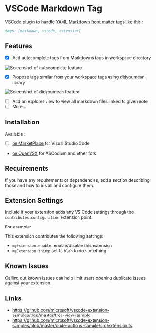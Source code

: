 # VSCode Markdown Tag

VSCode plugin to handle [YAML Markdown front matter](https://jekyllrb.com/docs/front-matter/) tags like this :

```markdown
tags: [markdown, vscode, extension]
```

## Features

- [x] Add autocomplete tags from Markdowns tags in workspace directory

![Screenshot of autocomplete feature](https://raw.githubusercontent.com/madeindjs/vscode-markdown-tags/master/screenshots/autocomplete.gif)

- [x] Propose tags similar from your workspace tags using [didyoumean](https://www.npmjs.com/package/didyoumean) library

![Screenshot of didyoumean feature](https://raw.githubusercontent.com/madeindjs/vscode-markdown-tags/master/screenshots/didyoumean.gif)

- [ ] Add an explorer view to view all markdown files linked to given note
- [ ] More...

## Installation

Available :

- [ ] [on MarketPlace](https://marketplace.visualstudio.com/vscode) for Visual Studio Code
- [on OpenVSX](https://open-vsx.org/extension/madeindjs/markdown-tags) for VSCodium and other fork

## Requirements

If you have any requirements or dependencies, add a section describing those and how to install and configure them.

## Extension Settings

Include if your extension adds any VS Code settings through the `contributes.configuration` extension point.

For example:

This extension contributes the following settings:

- `myExtension.enable`: enable/disable this extension
- `myExtension.thing`: set to `blah` to do something

## Known Issues

Calling out known issues can help limit users opening duplicate issues against your extension.

## Links

- https://github.com/microsoft/vscode-extension-samples/tree/master/tree-view-sample
- https://github.com/microsoft/vscode-extension-samples/blob/master/code-actions-sample/src/extension.ts
